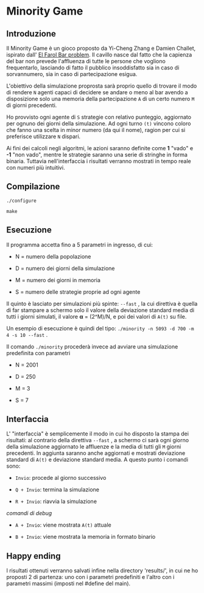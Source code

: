 # Minority Game

Introduzione
------------

Il Minority Game è un gioco proposto da Yi-Cheng Zhang e Damien Challet, ispirato dall' [El Farol Bar problem](https://en.wikipedia.org/wiki/El_Farol_Bar_problem). Il cavillo nasce dal fatto che la capienza del bar non prevede l'affluenza di tutte le persone che vogliono frequentarlo, lasciando di fatto il pubblico insoddisfatto sia in caso di sorvannumero, sia in caso di partecipazione esigua.

L'obiettivo della simulazione proprosta sarà proprio quello di trovare il modo di rendere `N` agenti capaci di decidere se andare o meno al bar avendo a disposizione solo una memoria della partecipazione `A` di un certo numero `M` di giorni precedenti.

Ho provvisto ogni agente di `S` strategie con relativo punteggio, aggiornato per ognuno dei giorni della simulazione. Ad ogni turno `(t)` vincono coloro che fanno una scelta in minor numero (da qui il nome), ragion per cui si preferisce utilizzare `N` dispari.

Ai fini dei calcoli negli algoritmi, le azioni saranno definite come **1** "vado" e **-1** "non vado", mentre le strategie saranno una serie di stringhe in forma binaria. Tuttavia nell'interfaccia i risultati verranno mostrati in tempo reale con numeri più intuitivi.

Compilazione
------------

	./configure
	
	make

Esecuzione
----------

Il programma accetta fino a 5 parametri in ingresso, di cui:
	
- N = numero della popolazione
	
- D = numero dei giorni della simulazione
	
- M = numero dei giorni in memoria
	
- S = numero delle strategie proprie ad ogni agente
	
Il quinto è lasciato per simulazioni più spinte: `--fast` , la cui direttiva è quella di far stampare a schermo solo il valore della deviazione standard media di tutti i giorni simulati, il valore **α** = (2^M)/N, e poi dei valori di `A(t)` su file. 
	
Un esempio di esecuzione è quindi del tipo: `./minority -n 5093 -d 700 -m 4 -s 10 --fast` .

Il comando `./minority` procederà invece ad avviare una simulazione predefinita con parametri

- N = 2001
	
- D = 250
	
- M = 3
	
- S = 7

Interfaccia
-----------

L' "interfaccia" è semplicemente il modo in cui ho disposto la stampa dei risultati: al contrario della direttiva `--fast` , a schermo ci sarà ogni giorno della simulazione aggiornato  le affluenze e la media di tutti gli `M` giorni precedenti. In aggiunta saranno anche aggiornati e mostrati deviazione standard di `A(t)` e deviazione standard media.
A questo punto i comandi sono:
	
- `Invio`: procede al giorno successivo
	
- `Q + Invio`: termina la simulazione
	
- `R + Invio`: riavvia la simulazione
	
*comandi di debug*
	
- `A + Invio`: viene mostrata `A(t)` attuale
	
- `B + Invio`: viene mostrata la memoria in formato binario

Happy ending
------------

I risultati ottenuti verranno salvati infine nella directory 'results/', in cui ne ho proposti 2 di partenza: uno con i parametri predefiniti e l'altro con i parametri massimi (imposti nel #define del main).
